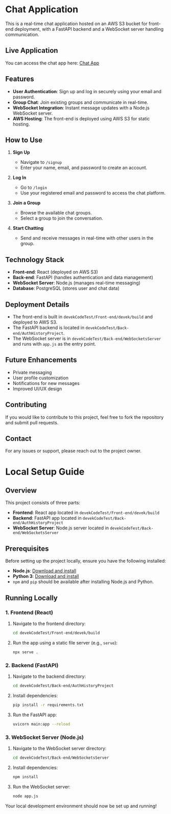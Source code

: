 
# Chat Application

This is a real-time chat application hosted on an AWS S3 bucket for front-end deployment, with a FastAPI backend and a WebSocket server handling communication.

## Live Application

You can access the chat app here: [Chat App](http://andresbayonadebek.s3-website.us-east-2.amazonaws.com/)

## Features

- **User Authentication**: Sign up and log in securely using your email and password.
- **Group Chat**: Join existing groups and communicate in real-time.
- **WebSocket Integration**: Instant message updates with a Node.js WebSocket server.
- **AWS Hosting**: The front-end is deployed using AWS S3 for static hosting.

## How to Use

1. **Sign Up**
   - Navigate to `/signup`
   - Enter your name, email, and password to create an account.

2. **Log In**
   - Go to `/login`
   - Use your registered email and password to access the chat platform.

3. **Join a Group**
   - Browse the available chat groups.
   - Select a group to join the conversation.

4. **Start Chatting**
   - Send and receive messages in real-time with other users in the group.

## Technology Stack

- **Front-end**: React (deployed on AWS S3)
- **Back-end**: FastAPI (handles authentication and data management)
- **WebSocket Server**: Node.js (manages real-time messaging)
- **Database**: PostgreSQL (stores user and chat data)

## Deployment Details

- The front-end is built in `devekCodeTest/Front-end/devek/build` and deployed to AWS S3.
- The FastAPI backend is located in `devekCodeTest/Back-end/AuthHistoryProject`.
- The WebSocket server is in `devekCodeTest/Back-end/WebSocketsServer` and runs with `app.js` as the entry point.

## Future Enhancements

- Private messaging
- User profile customization
- Notifications for new messages
- Improved UI/UX design

## Contributing

If you would like to contribute to this project, feel free to fork the repository and submit pull requests.

## Contact

For any issues or support, please reach out to the project owner.


# Local Setup Guide

## Overview

This project consists of three parts:

- **Frontend**: React app located in `devekCodeTest/Front-end/devek/build`
- **Backend**: FastAPI app located in `devekCodeTest/Back-end/AuthHistoryProject`
- **WebSocket Server**: Node.js server located in `devekCodeTest/Back-end/WebSocketsServer`

## Prerequisites

Before setting up the project locally, ensure you have the following installed:

- **Node.js**: [Download and install](https://nodejs.org/)
- **Python 3**: [Download and install](https://www.python.org/downloads/)
- `npm` and `pip` should be available after installing Node.js and Python.

## Running Locally

### 1. Frontend (React)

1. Navigate to the frontend directory:
   ```sh
   cd devekCodeTest/Front-end/devek/build
   ```
2. Run the app using a static file server (e.g., `serve`):
   ```sh
   npx serve .
   ```

### 2. Backend (FastAPI)

1. Navigate to the backend directory:
   ```sh
   cd devekCodeTest/Back-end/AuthHistoryProject
   ```
2. Install dependencies:
   ```sh
   pip install -r requirements.txt
   ```
3. Run the FastAPI app:
   ```sh
   uvicorn main:app --reload
   ```

### 3. WebSocket Server (Node.js)

1. Navigate to the WebSocket server directory:
   ```sh
   cd devekCodeTest/Back-end/WebSocketsServer
   ```
2. Install dependencies:
   ```sh
   npm install
   ```
3. Run the WebSocket server:
   ```sh
   node app.js
   ```

Your local development environment should now be set up and running!


